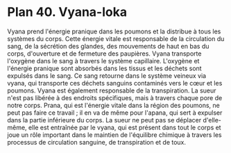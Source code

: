# Plan 40. Vyana-loka

Vyana prend l'énergie pranique dans les poumons et la distribue à tous les systèmes du corps. Cette énergie vitale est responsable de la circulation du sang, de la sécrétion des glandes, des mouvements de haut en bas du corps, d'ouverture et de fermeture des paupières. Vyana transporte l'oxygène dans le sang à travers le système capillaire. L'oxygène et l'énergie pranique sont absorbés dans les tissus et les déchets sont expulsés dans le sang. Ce sang retourne dans le système veineux via vyana, qui transporte ces déchets sanguins contaminés vers le cœur et les poumons. Vyana est également responsable de la transpiration. La sueur n'est pas libérée à des endroits spécifiques, mais à travers chaque pore de notre corps. Prana, qui est l'énergie vitale dans la région des poumons, ne peut pas faire ce travail ; il en va de même pour l'apana, qui sert à expulser dans la partie inférieure du corps. La sueur ne peut pas se déplacer d'elle-même, elle est entraînée par le vyana, qui est présent dans tout le corps et joue un rôle important dans le maintien de l'équilibre chimique à travers les processus de circulation sanguine, de transpiration et de toux.
